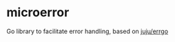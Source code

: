 # microerror

Go library to facilitate error handling, based on [juju/errgo](https://github.com/juju/errgo)

